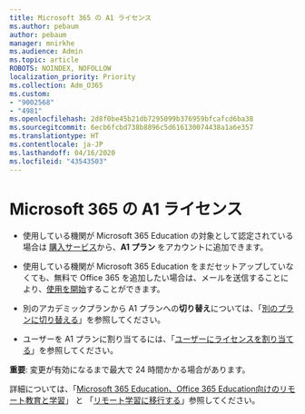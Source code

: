 ```yaml
---
title: Microsoft 365 の A1 ライセンス
ms.author: pebaum
author: pebaum
manager: mnirkhe
ms.audience: Admin
ms.topic: article
ROBOTS: NOINDEX, NOFOLLOW
localization_priority: Priority
ms.collection: Adm_O365
ms.custom:
- "9002568"
- "4981"
ms.openlocfilehash: 2d8f0be45b21db7295099b376959bfcafcd6ba38
ms.sourcegitcommit: 6ecb6fcbd738b8896c5d616130074438a1a6e357
ms.translationtype: HT
ms.contentlocale: ja-JP
ms.lasthandoff: 04/16/2020
ms.locfileid: "43543503"
---
```

# <a name="a1-license-for-microsoft-365"></a>Microsoft 365 の A1 ライセンス


- 使用している機関が Microsoft 365 Education の対象として認定されている場合は [購入サービス](https://docs.microsoft.com/microsoft-365/commerce/buy-another-subscription?view=o365-worldwide#buy-another-subscription)から、**A1 プラン** をアカウントに追加できます。 

- 使用している機関が Microsoft 365 Education をまだセットアップしていなくても、無料で Office 365 を追加したい場合は、メールを送信することにより、[使用を開始](https://www.microsoft.com/education/products/office)することができます。 

- 別のアカデミックプランから A1 プランへの**切り替え**については、「[別のプランに切り替える](https://docs.microsoft.com/ja-JP/microsoft-365/commerce/subscriptions/switch-plans-manually)」を参照してください。 

- ユーザーを A1 プランに割り当てるには、「[ユーザーにライセンスを割り当てる](https://docs.microsoft.com/ja-JP/microsoft-365/admin/manage/assign-licenses-to-users)」を参照してください。 

**重要**: 変更が有効になるまで最大で 24 時間かかる場合があります。 

詳細については、「[Microsoft 365 Education、Office 365 Education向けのリモート教育と学習](https://support.office.com/article/remote-teaching-and-learning-in-office-365-education-f651ccae-7b65-478b-8366-51bb884025c4)」 と 「[リモート学習に移行する](https://www.microsoft.com/education/remote-learning)」参照してください。 
